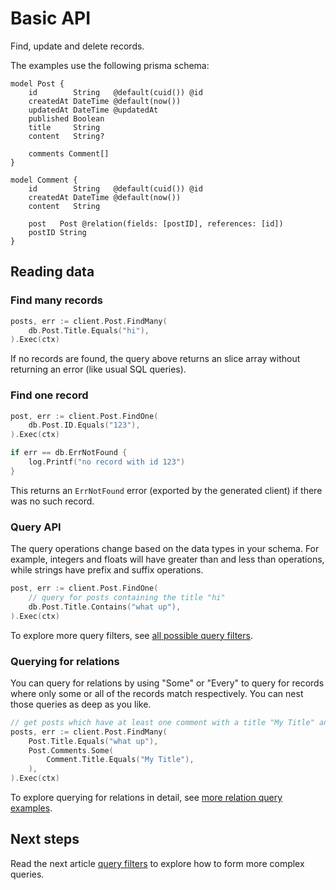 # Basic API

Find, update and delete records.

The examples use the following prisma schema:

```prisma
model Post {
    id        String   @default(cuid()) @id
    createdAt DateTime @default(now())
    updatedAt DateTime @updatedAt
    published Boolean
    title     String
    content   String?

    comments Comment[]
}

model Comment {
    id        String   @default(cuid()) @id
    createdAt DateTime @default(now())
    content   String

    post   Post @relation(fields: [postID], references: [id])
    postID String
}
```

## Reading data

### Find many records

```go
posts, err := client.Post.FindMany(
	db.Post.Title.Equals("hi"),
).Exec(ctx)
```

If no records are found, the query above returns an slice array without returning an error (like usual SQL queries).

### Find one record

```go
post, err := client.Post.FindOne(
    db.Post.ID.Equals("123"),
).Exec(ctx)

if err == db.ErrNotFound {
    log.Printf("no record with id 123")
}
```

This returns an `ErrNotFound` error (exported by the generated client) if there was no such record.

### Query API

The query operations change based on the data types in your schema. For example, integers and floats will have greater than and less than operations, while strings have prefix and suffix operations.

```go
post, err := client.Post.FindOne(
    // query for posts containing the title "hi"
    db.Post.Title.Contains("what up"),
).Exec(ctx)
```

To explore more query filters, see [all possible query filters](./03-filters.md).

### Querying for relations

You can query for relations by using "Some" or "Every" to query for records where only some or all of the records match respectively. You can nest those queries as deep as you like.

```go
// get posts which have at least one comment with a title "My Title" and that post's comments are all "What up?"
posts, err := client.Post.FindMany(
    Post.Title.Equals("what up"),
    Post.Comments.Some(
        Comment.Title.Equals("My Title"),
    ),
).Exec(ctx)
```

To explore querying for relations in detail, see [more relation query examples](./08-relations.md).

## Next steps

Read the next article [query filters](./03-filters.md) to explore how to form more complex queries.
